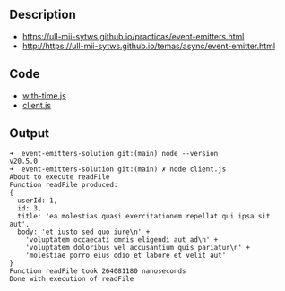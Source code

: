 ## Description

- <https://ull-mii-sytws.github.io/practicas/event-emitters.html>
- <http://https://ull-mii-sytws.github.io/temas/async/event-emitter.html>

## Code

* [with-time.js](with-time.js)
* [client.js](client.js)
  
## Output

```
➜  event-emitters-solution git:(main) node --version
v20.5.0
➜  event-emitters-solution git:(main) ✗ node client.js 
About to execute readFile
Function readFile produced:
{
  userId: 1,
  id: 3,
  title: 'ea molestias quasi exercitationem repellat qui ipsa sit aut',
  body: 'et iusto sed quo iure\n' +
    'voluptatem occaecati omnis eligendi aut ad\n' +
    'voluptatem doloribus vel accusantium quis pariatur\n' +
    'molestiae porro eius odio et labore et velit aut'
}
Function readFile took 264081180 nanoseconds
Done with execution of readFile
```